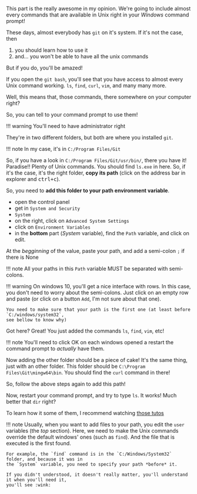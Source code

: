 This part is the really awesome in my opinion. We're going to include almost every commands that
are available in Unix right in your *Windows* command prompt!

These days, almost everybody has `git` on it's system. If it's not the case, then

1. you should learn how to use it
2. and... you won't be able to have all the unix commands

But if you do, you'll be amazed!

If you open the `git bash`, you'll see that you have access to almost every Unix command working.
`ls`, `find`, `curl`, `vim`, and many many more.

Well, this means that, those commands, there somewhere on your computer right?

So, you can tell to your command prompt to use them!

!!! warning
    You'll need to have administrator right

They're in two different folders, but both are where you installed `git`.

!!! note
    In my case, it's in `C:/Program Files/Git`

So, if you have a look in `C:/Program Files/Git/usr/bin/`, there you have it! Paradise!! Plenty
of Unix commands. You should find `ls.exe` in here. So, if it's the case, it's the right folder,
**copy its path** (click on the address bar in explorer and <kbd>ctrl+c</kbd>).

So, you need to **add this folder to your path environment variable**.

- open the control panel
- get in `System and Security`
- `System`
- on the right, click on `Advanced System Settings`
- click on `Environment Variables`
- in the **bottom** part (*System* variable), find the `Path` variable, and click on edit.

At the *begginning* of the value, paste your path, and add a semi-colon `;` if there is None

!!! note
    All your paths in this `Path` variable MUST be separated with semi-colons.

!!! warning
    On windows 10, you'll get a nice interface with rows. In this case, you don't need to worry
    about the semi-colons. Just click on an empty row and paste (or click on a button `Add`, I'm
    not sure about that one).

    You need to make sure that your path is the first one (at least before `C:/windows/system32`,
    see bellow to know why)

Got here? Great! You just added the commands `ls`, `find`, `vim`, etc!

!!! note
    You'll need to click OK on each windows opened a restart the command prompt to *actually* have
    them.

Now adding the other folder should be a piece of cake! It's the same thing, just with an other
folder. This folder should be `C:\Program Files\Git\mingw64\bin`. You should find the `curl`
command in there!

So, follow the above steps again to add this path!

Now, restart your command prompt, and try to type `ls`. It works! Much better that `dir` right?

To learn how it some of them, I recommend watching [those tutos][unix-commands-tuto]

!!! note
    Usually, when you want to add files to your path, you edit the `user` variables (the *top*
    section). Here, we need to make the Unix commands override the default windows' ones (such
    as `find`). And the file that is executed is the first found.

    For example, the `find` command is in the `C:/Windows/System32` folder, and because it was in
    the `System` variable, you need to specify your path *before* it.

    If you didn't understood, it doesn't really matter, you'll understand it when you'll need it,
    you'll see :wink:

[unix-commands-tuto]: https://www.youtube.com/watch?v=j6vKLJxAKfw&list=PL-osiE80TeTvGhHkpvfmKWOiIPF8UVy6c
